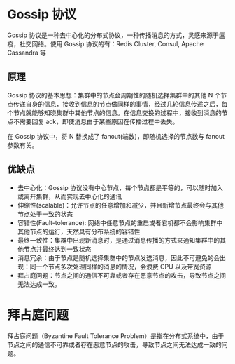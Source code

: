 # Gossip 协议

Gossip 协议是一种去中心化的分布式协议，一种传播消息的方式，灵感来源于瘟疫，社交网络。使用 Gossip 协议的有：Redis Cluster, Consul, Apache Cassandra 等

## 原理

Gossip 协议的基本思想：集群中的节点会周期性的随机选择集群中的其他 N 个节点传递自身的信息，接收到信息的节点做同样的事情，经过几轮信息传递之后，每个节点就能够知晓集群中其他节点的信息。在信息交换的过程中，接收到消息的节点不需要回复 ack，即使消息由于某些原因在传播过程中丢失。

在 Gossip 协议中，将 N 替换成了 fanout(端数)，即随机选择的节点数与 fanout 参数有关。


## 优缺点

- 去中心化：Gossip 协议没有中心节点，每个节点都是平等的，可以随时加入或离开集群，从而实现去中心化的通讯
- 伸缩性(scalable)：允许节点的任意增加和减少，并且新增节点最终会与其他节点处于一致的状态
- 容错性(Fault-tolerance): 网络中任意节点的重启或者宕机都不会影响集群中其他节点的运行，天然具有分布系统的容错性
- 最终一致性：集群中出现新消息时，是通过消息传播的方式来通知集群中的其他节点并最终达到一致状态
- 消息冗余：由于节点是随机选择集群中的节点发送消息，因此不可避免的会出现：同一个节点多次处理同样的消息的情况，会浪费 CPU 以及带宽资源
- 拜占庭问题：节点之间的通信不可靠或者存在恶意节点的攻击，导致节点之间无法达成一致。

# 拜占庭问题

拜占庭问题（Byzantine Fault Tolerance Problem）是指在分布式系统中，由于节点之间的通信不可靠或者存在恶意节点的攻击，导致节点之间无法达成一致的问题。



